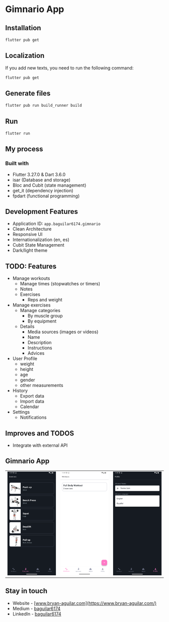 # Gimnario App

## Installation

```bash
flutter pub get
```

## Localization

If you add new texts, you need to run the following command:

```bash
flutter pub get
```

## Generate files

```bash
flutter pub run build_runner build
```

## Run

```bash
flutter run
```

## My process

### Built with

- Flutter 3.27.0 & Dart 3.6.0
- isar (Database and storage)
- Bloc and Cubit (state management)
- get_it (dependency injection)
- fpdart (functional programming)

## Development Features

- Application ID: `app.baguilar6174.gimnario`
- Clean Architecture
- Responsive UI
- Internationalization (en, es)
- Cubit State Management
- Dark/light theme

## TODO: Features

- Manage workouts
  - Manage times (stopwatches or timers)
  - Notes
  - Exercises
    - Reps and weight
- Manage exercises
  - Manage categories
    - By muscle group
    - By equipment
  - Details
    - Media sources (images or videos)
    - Name
    - Description
    - Instructions
    - Advices
- User Profile
  - weight
  - height
  - age
  - gender
  - other measurements
- History
  - Export data
  - Import data
  - Calendar
- Settings
  - Notifications

## Improves and TODOS

- Integrate with external API

## Gimnario App

<table>
  <tr>
    <td align="center" valign="center"><img src="./media/exercises.png" width="100%"></td>
    <td align="center" valign="center"><img src="./media/workout.png" width="100%"></td>
    <td align="center" valign="center"><img src="./media/profile.png" width="100%"></td>
  </tr>
</table>

## Stay in touch

- Website - [www.bryan-aguilar.com](https://www.bryan-aguilar.com/)
- Medium - [baguilar6174](https://baguilar6174.medium.com/)
- LinkedIn - [baguilar6174](https://www.linkedin.com/in/baguilar6174)
